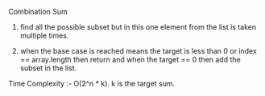 <!-- Approach -->

Combination Sum

1. find all the possible subset but in this one element from the list is taken multiple times.

2. when the base case is reached means the target is less than 0 or index == array.length then return and when the target == 0
   then add the subset in the list.

Time Complexity :- O(2^n * k).
k is the target sum.